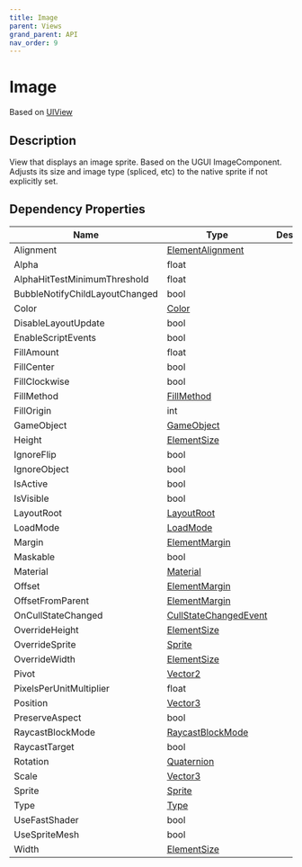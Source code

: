 ```yaml
---
title: Image
parent: Views
grand_parent: API
nav_order: 9
---
```


# Image

Based on [UIView](UIView)

## Description

View that displays an image sprite. Based on the UGUI ImageComponent. Adjusts its size and image type (spliced, etc) to the native sprite if not explicitly set.

## Dependency Properties

| Name | Type | Description |
| --- | --- | --- |
| Alignment | [ElementAlignment](../Types/ElementAlignment) |  |
| Alpha | float |  |
| AlphaHitTestMinimumThreshold | float |  |
| BubbleNotifyChildLayoutChanged | bool |  |
| Color | [Color](http://docs.unity3d.com/ScriptReference/Color.html) |  |
| DisableLayoutUpdate | bool |  |
| EnableScriptEvents | bool |  |
| FillAmount | float |  |
| FillCenter | bool |  |
| FillClockwise | bool |  |
| FillMethod | [FillMethod](http://docs.unity3d.com/ScriptReference/FillMethod.html) |  |
| FillOrigin | int |  |
| GameObject | [GameObject](http://docs.unity3d.com/ScriptReference/GameObject.html) |  |
| Height | [ElementSize](../Types/ElementSize) |  |
| IgnoreFlip | bool |  |
| IgnoreObject | bool |  |
| IsActive | bool |  |
| IsVisible | bool |  |
| LayoutRoot | [LayoutRoot](LayoutRoot) |  |
| LoadMode | [LoadMode](../Types/LoadMode) |  |
| Margin | [ElementMargin](../Types/ElementMargin) |  |
| Maskable | bool |  |
| Material | [Material](http://docs.unity3d.com/ScriptReference/Material.html) |  |
| Offset | [ElementMargin](../Types/ElementMargin) |  |
| OffsetFromParent | [ElementMargin](../Types/ElementMargin) |  |
| OnCullStateChanged | [CullStateChangedEvent](http://docs.unity3d.com/ScriptReference/CullStateChangedEvent.html) |  |
| OverrideHeight | [ElementSize](../Types/ElementSize) |  |
| OverrideSprite | [Sprite](http://docs.unity3d.com/ScriptReference/Sprite.html) |  |
| OverrideWidth | [ElementSize](../Types/ElementSize) |  |
| Pivot | [Vector2](http://docs.unity3d.com/ScriptReference/Vector2.html) |  |
| PixelsPerUnitMultiplier | float |  |
| Position | [Vector3](http://docs.unity3d.com/ScriptReference/Vector3.html) |  |
| PreserveAspect | bool |  |
| RaycastBlockMode | [RaycastBlockMode](../Types/RaycastBlockMode) |  |
| RaycastTarget | bool |  |
| Rotation | [Quaternion](http://docs.unity3d.com/ScriptReference/Quaternion.html) |  |
| Scale | [Vector3](http://docs.unity3d.com/ScriptReference/Vector3.html) |  |
| Sprite | [Sprite](http://docs.unity3d.com/ScriptReference/Sprite.html) |  |
| Type | [Type](http://docs.unity3d.com/ScriptReference/Type.html) |  |
| UseFastShader | bool |  |
| UseSpriteMesh | bool |  |
| Width | [ElementSize](../Types/ElementSize) |  |
